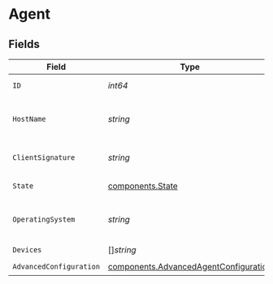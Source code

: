 # Agent


## Fields

| Field                                                                                          | Type                                                                                           | Required                                                                                       | Description                                                                                    |
| ---------------------------------------------------------------------------------------------- | ---------------------------------------------------------------------------------------------- | ---------------------------------------------------------------------------------------------- | ---------------------------------------------------------------------------------------------- |
| `ID`                                                                                           | *int64*                                                                                        | :heavy_check_mark:                                                                             | The id of the agent                                                                            |
| `HostName`                                                                                     | *string*                                                                                       | :heavy_check_mark:                                                                             | The hostname of the agent                                                                      |
| `ClientSignature`                                                                              | *string*                                                                                       | :heavy_check_mark:                                                                             | The signature of the client                                                                    |
| `State`                                                                                        | [components.State](../../models/components/state.md)                                           | :heavy_check_mark:                                                                             | The state of the agent                                                                         |
| `OperatingSystem`                                                                              | *string*                                                                                       | :heavy_check_mark:                                                                             | The operating system of the agent                                                              |
| `Devices`                                                                                      | []*string*                                                                                     | :heavy_check_mark:                                                                             | N/A                                                                                            |
| `AdvancedConfiguration`                                                                        | [components.AdvancedAgentConfiguration](../../models/components/advancedagentconfiguration.md) | :heavy_check_mark:                                                                             | N/A                                                                                            |